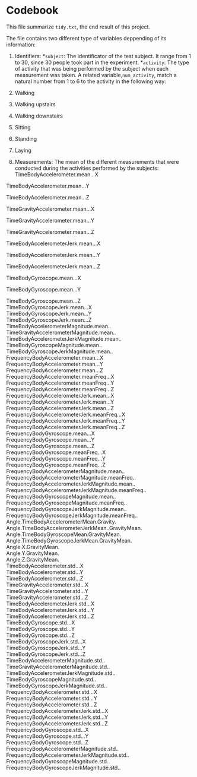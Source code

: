 # Codebook
This file summarize `tidy.txt`, the end result of this project.

The file contains two different type of variables deppending of its information:
1. Identifiers: 
*`subject`: The identificator of the test subject. It range from 1 to 30, since 30 people took part in the experiment.
*`activity`: The type of activity that was being performed by the subject when each measurement was taken. A related variable,`num_activity`, match a natural number from 1 to 6 to the activity in the following way:
  1. Walking
  2. Walking upstairs
  3. Walking downstairs
  4. Sitting
  5. Standing
  6. Laying

2. Measurements: The mean of the different measurements that were conducted during the activities performed by the subjects:
 TimeBodyAccelerometer.mean...X
 
 TimeBodyAccelerometer.mean...Y
 
 TimeBodyAccelerometer.mean...Z  
 
 TimeGravityAccelerometer.mean...X     
 
 TimeGravityAccelerometer.mean...Y    
 
 TimeGravityAccelerometer.mean...Z                
 
 TimeBodyAccelerometerJerk.mean...X  
 
 TimeBodyAccelerometerJerk.mean...Y  
 
 TimeBodyAccelerometerJerk.mean...Z                
 
 TimeBodyGyroscope.mean...X         
 
 TimeBodyGyroscope.mean...Y          
 
 TimeBodyGyroscope.mean...Z                        
 TimeBodyGyroscopeJerk.mean...X     
 TimeBodyGyroscopeJerk.mean...Y              
 TimeBodyGyroscopeJerk.mean...Z                    
 TimeBodyAccelerometerMagnitude.mean..     
 TimeGravityAccelerometerMagnitude.mean..     
 TimeBodyAccelerometerJerkMagnitude.mean..        
 TimeBodyGyroscopeMagnitude.mean..         
 TimeBodyGyroscopeJerkMagnitude.mean..    
 FrequencyBodyAccelerometer.mean...X               
 FrequencyBodyAccelerometer.mean...Y         
 FrequencyBodyAccelerometer.mean...Z            
 FrequencyBodyAccelerometer.meanFreq...X           
 FrequencyBodyAccelerometer.meanFreq...Y         
 FrequencyBodyAccelerometer.meanFreq...Z           
 FrequencyBodyAccelerometerJerk.mean...X           
 FrequencyBodyAccelerometerJerk.mean...Y        
 FrequencyBodyAccelerometerJerk.mean...Z        
 FrequencyBodyAccelerometerJerk.meanFreq...X      
 FrequencyBodyAccelerometerJerk.meanFreq...Y     
 FrequencyBodyAccelerometerJerk.meanFreq...Z    
 FrequencyBodyGyroscope.mean...X                  
 FrequencyBodyGyroscope.mean...Y                  
 FrequencyBodyGyroscope.mean...Z                 
 FrequencyBodyGyroscope.meanFreq...X              
FrequencyBodyGyroscope.meanFreq...Y              
FrequencyBodyGyroscope.meanFreq...Z             
FrequencyBodyAccelerometerMagnitude.mean..        
FrequencyBodyAccelerometerMagnitude.meanFreq..  
FrequencyBodyAccelerometerJerkMagnitude.mean.. 
FrequencyBodyAccelerometerJerkMagnitude.meanFreq..
FrequencyBodyGyroscopeMagnitude.mean..      
FrequencyBodyGyroscopeMagnitude.meanFreq..        
FrequencyBodyGyroscopeJerkMagnitude.mean..        
FrequencyBodyGyroscopeJerkMagnitude.meanFreq..    
Angle.TimeBodyAccelerometerMean.Gravity.         
Angle.TimeBodyAccelerometerJerkMean..GravityMean.
Angle.TimeBodyGyroscopeMean.GravityMean.      
Angle.TimeBodyGyroscopeJerkMean.GravityMean.    
Angle.X.GravityMean.                               
Angle.Y.GravityMean.                         
Angle.Z.GravityMean.                           
TimeBodyAccelerometer.std...X                     
TimeBodyAccelerometer.std...Y           
TimeBodyAccelerometer.std...Z                 
TimeGravityAccelerometer.std...X                  
TimeGravityAccelerometer.std...Y           
TimeGravityAccelerometer.std...Z               
TimeBodyAccelerometerJerk.std...X                 
TimeBodyAccelerometerJerk.std...Y             
TimeBodyAccelerometerJerk.std...Z               
TimeBodyGyroscope.std...X                     
TimeBodyGyroscope.std...Y                   
TimeBodyGyroscope.std...Z                     
TimeBodyGyroscopeJerk.std...X                     
TimeBodyGyroscopeJerk.std...Y                 
TimeBodyGyroscopeJerk.std...Z                     
TimeBodyAccelerometerMagnitude.std..              
TimeGravityAccelerometerMagnitude.std..     
TimeBodyAccelerometerJerkMagnitude.std..         
TimeBodyGyroscopeMagnitude.std..                  
TimeBodyGyroscopeJerkMagnitude.std..           
FrequencyBodyAccelerometer.std...X                
FrequencyBodyAccelerometer.std...Y                
FrequencyBodyAccelerometer.std...Z         
FrequencyBodyAccelerometerJerk.std...X            
FrequencyBodyAccelerometerJerk.std...Y            
FrequencyBodyAccelerometerJerk.std...Z       
FrequencyBodyGyroscope.std...X                    
FrequencyBodyGyroscope.std...Y                    
FrequencyBodyGyroscope.std...Z                
FrequencyBodyAccelerometerMagnitude.std..        
FrequencyBodyAccelerometerJerkMagnitude.std..     
FrequencyBodyGyroscopeMagnitude.std..        
FrequencyBodyGyroscopeJerkMagnitude.std..         
